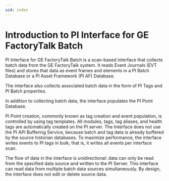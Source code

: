```yaml
---
uid: index
---
```


# Introduction to PI Interface for GE FactoryTalk Batch

PI Interface for GE FactoryTalk Batch is a scan-based interface that collects batch data from the GE FactoryTalk system. It reads Event Journals (EVT files) and stores that data as event frames and elements in a PI Batch Database or a PI Asset Framework (PI AF) Database. 

The interface also collects associated batch data in the form of PI Tags and PI Batch properties.

In addition to collecting batch data, the interface populates the PI Point Database. 

PI Point creation, commonly known as tag creation and event population, is controlled by using tag templates. All modules, tags, tag aliases, and health tags are automatically created on the PI server. The Interface does not use the PI API Buffering Service, because batch and tag data is already buffered by the source historian databases. To maximize performance, the interface writes events to PI tags in bulk; that is, it writes all events per interface scan.

The flow of data in the interface is unidirectional: data can only be read from the specified data source and written to the PI Server.  This interface can read data from multiple batch data sources simultaneously.  By design, the interface does not edit or delete source data.

